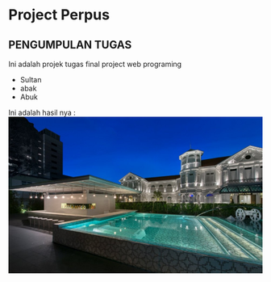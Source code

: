 # Project Perpus
## PENGUMPULAN TUGAS
Ini adalah projek tugas final project web programing

- Sultan
- abak
- Abuk

Ini adalah hasil nya :
![link](hotel.jpg)


